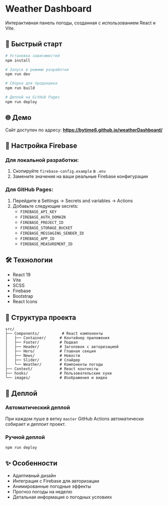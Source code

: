 # Weather Dashboard

Интерактивная панель погоды, созданная с использованием React и Vite.

## 🚀 Быстрый старт

```bash
# Установка зависимостей
npm install

# Запуск в режиме разработки
npm run dev

# Сборка для продакшена
npm run build

# Деплой на GitHub Pages
npm run deploy
```

## 🌐 Демо

Сайт доступен по адресу: **https://bytime6.github.io/weatherDashboard/**

## 🔧 Настройка Firebase

### Для локальной разработки:
1. Скопируйте `firebase-config.example` в `.env`
2. Замените значения на ваши реальные Firebase конфигурации

### Для GitHub Pages:
1. Перейдите в Settings → Secrets and variables → Actions
2. Добавьте следующие secrets:
   - `FIREBASE_API_KEY`
   - `FIREBASE_AUTH_DOMAIN`
   - `FIREBASE_PROJECT_ID`
   - `FIREBASE_STORAGE_BUCKET`
   - `FIREBASE_MESSAGING_SENDER_ID`
   - `FIREBASE_APP_ID`
   - `FIREBASE_MEASUREMENT_ID`

## 🛠 Технологии

- React 19
- Vite
- SCSS
- Firebase
- Bootstrap
- React Icons

## 📁 Структура проекта

```
src/
├── Components/          # React компоненты
│   ├── Container/      # Контейнер приложения
│   ├── Footer/         # Подвал
│   ├── Header/         # Заголовок с авторизацией
│   ├── Hero/           # Главная секция
│   ├── News/           # Новости
│   ├── Slider/         # Слайдер
│   └── Weather/        # Компоненты погоды
├── Context/            # React контексты
├── hooks/              # Пользовательские хуки
└── images/             # Изображения и видео
```

## 🚀 Деплой

### Автоматический деплой
При каждом пуше в ветку `master` GitHub Actions автоматически собирает и деплоит проект.

### Ручной деплой
```bash
npm run deploy
```

## ✨ Особенности

- Адаптивный дизайн
- Интеграция с Firebase для авторизации
- Анимированные погодные эффекты
- Прогноз погоды на неделю
- Детальная информация о погодных условиях
